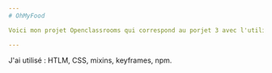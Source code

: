 ```yaml
---
# OhMyFood

Voici mon projet Openclassrooms qui correspond au porjet 3 avec l'utilisation de SASS 

---
```


J'ai utilisé : HTLM, CSS, mixins, keyframes, npm. 